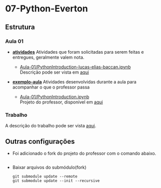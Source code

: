 # 07-Python-Everton

## Estrutura

### Aula 01

- [**atividades**](./Aula-01/atividades/)
    Atividades que foram solicitadas para serem feitas e entregues, geralmente valem nota.

    - [Aula-01/PythonIntroduction-lucas-elias-baccan.ipynb](./Aula-01/atividades/PythonIntroduction-lucas-elias-baccan.ipynb)  
        Descrição pode ser vista em [aqui](https://pos-unipar.github.io/docs/python#atividade-1)

- [**exemplo-aula**](./Aula-01/exemplo-aula/)
    Atividades desenvolvidas durante a aula para acompanhar o que o professor passa

    - [Aula-01/PythonIntroduction.ipynb](./Aula-01/exemplo-aula/PythonIntroduction.ipynb)  
        Projeto do professor, disponível em [aqui](https://pos-unipar.github.io/docs/python#materiais-utilizados-na-disciplina)


### Trabalho

A descrição do trabalho pode ser vista [aqui](https://pos-unipar.github.io/docs/python/#trabalho-final).


## Outras configurações

- Foi adicionado o fork do projeto do professor com o comando abaixo.  
    ```
    ```

- Baixar arquivos do submódulo(fork)
    ```
    git submodule update --remote
    git submodule update --init --recursive
    ```